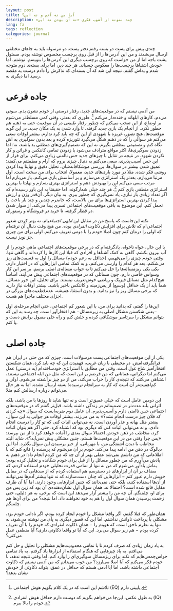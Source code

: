 ```yaml
---
layout: post
title: آیا من نه آنم و نه این؟
description: «چند نمونه از آشوب فکری «نه آن بودن نه این
lang: fa
tags: reflection
categories: journal
---
```


چندی پیش برای پست دو بسته رفتم دفتر پست. دو مرسوله باید به جاهای مختلفی ارسال می‌شدند و من این آدرس‌ها را از قبل روی برچسب مخصوص نوشته بودم. مسئول پشت باجه اما از من خواست که روی برچسب دیگری این آدرس‌ها را بنویسم. نوشتم. اما خودش اشتباها برچسب‌ها را معکوس چسباند. هر چند دیر، اما برای بسته‌ی دوم متوجه شدم و به‌اش گفتم. نتیجه این شد که آن بسته‌ای که تذکرش را دادم درست به مقصد رسید اما دیگری نه.

# جاده فرعی

من آدمی نیستم که در موقعیت‌های جدید، رفتار درستی از خودم نشون بدم. سوتی می‌دم، کارهای ابلهانه و خنده‌دار می‌کنم [^1]. طوری که بعدتر، وقتی کمی مسلط‌تر می‌شوم بر اوضاع، از این تعجب می‌کنم که چطور رفتار *طبیعی* در آن موقعیت حتی به ذهنم هم خطور نکرد. از انجام یک بازی جدید گرفته، تا وارد شدن به یک مکان جدید. در این گونه موقعیت‌ها، هیچ تصور، غریزه یا شهودی از این که چه باید کرد ندارم. بیشتر اوقات سعی می‌کنم هر سوالی را که در ذهنم شکل می‌گیرد تئوریزه کرده و بعد  *بدون سوگیری* به اش نگاه کنم و تصمیمی *منطقی* بگیرم. نه این که تصمیم‌گیری‌های منطقی بد باشند، نه؛ اما زدودن سوگیری‌ها، اکثر مواقع مترادف می‌شود با زدودن تمامی کاننکس و قرائن و کار نکردن شهود. در نتیجه در تقابل با چیزهای جدید حس ناامنی زیادی می‌کنم. برای فرار از این حس آسیب‌پذیری، سعی می‌کنم به دنبال چیزی بروم که آرام و مطمئنم می‌کمند: عمیق شدن بیشتر در سوال‌ها، بررسی موشکافانه‌شان، تحلیل دقیق و نهایتا پیدا کردن روشی فکر شده. مثلا در مورد بازی‌‌های جدید، معمولا، انتخاب برای من سخت است. اول مرتبا می‌بازم، بعدتر یک استراتژی می‌سازم و بر اساسش بازی می‌کنم. باز می‌بازم اما مرتب سعی می‌کنم این را بهبودش دهم و استراتژی بهتری بسازم و نهایتا با بهترین استراتژی منطقی بازی کنم [^2]. هر چند خیلی شعارگونه، اما حقیقتا به این باور رسیده‌ام که اگر تعداد زیادی بار نبازی، یاد نمی‌گیری که چطور ببری. به بیان دیگر، آن‌قدر وزن و ارزش پیدا کردن بهترین استراتژی‌ها برای من بالاست، که حاضرم چندین و چند بار باخت را تحمل کنم. این موضوع به باقی موقعیت‌های اجتماعی تسری پیدا می‌کند. از سوار شدن در قطار گرفته، تا خرید در فروشگاه و رستوران.

نکته این‌جاست که پاسخ من در مقابل این *ابلهی اجتماعی*ام، نه بهتر کردن شعور اجتماعی‌ام که تلاش برای افزایش *ذکاوت انفرادی* بوده. من هیچ وقت دنبال آن نرفته‌ام که اولی را درمان کنم چون اصلا خودم را با دومی تعریف می‌کنم. اولی برای من چیزی جز نویز نیست. 

با این حال، خواه ناخواه، یادگرفته‌ام که در برخی موقعیت‌های اجتماعی ماهی خودم را از آب بیرون بکشم. گاهی به کمک آشناها و افرادی که قبلا این کارها را کرده‌اند و گاهی تنها. وقتی خودم چیزی را می‌فهمم، (حداقل به زعم خودم) مسائل را اول به قسمت‌های ریز می‌شکنم، بعد هر کدام را وارسی می‌کنم، و به کمک تمامی ابزارهایی که در اختیار دارم، یکی یکی ریزمساله‌‌ها را حل می‌کنم تا به جواب مساله‌ی اصلی برسم. بر سر این کار وسواس خاصی دارم، چون مسائلی که در موقعیت‌های اجتماعی پیش می‌آیند، اساسا هیچ‌کدام مثل مسائل فیزیک و ریاضی خوش‌تعریف نیستند. برای تحلیل، این جور مسائل، شما باید از یک حداقل (وسیع) از پس‌زمینه‌ و کانتکس باخبر باشید. بیشتر اوقات نیاز دارید که برخی مسائل ریز را نیز بدانید. و بدون استثنا، همیشه، عدم‌قطعیت‌های بزرگی در اجزای مختلف ماجرا هم هست. 

این‌ها را گفتم، که بدانید برای من، با این شعور کم اجتماعی، حتی انجام مرحله‌ی اول −یعنی شکستن مشکل اصلی به زیرمسائل− هم افتخارآور است، چه رسد به این که بتوانم مشکل را سرتاسر موشکافی کرده و حلش کنم و راه حلی مقبول برایش دست و پا کنم.


# جاده اصلی
یکی از این موقعیت‌های اجتماعی پست مرسولات است. چیزی که من حتی در ایران هم فرانگرفته‌امش. در محیطی با زبان غریب، فهمیدن این که چه باید کرد، همان شکستن افتخارآمیز شاخ غول است. وقتی من مطابق با استراتژی خودساخته‌ام (به درستی) عمل می‌کنم اما دیگرانی، همانانی که من فرضم بر این است که مثل من ابله اجتماعی نیستند، اشتباهی می‌‌کنند که نتیجه‌ی کار را خراب می‌کند، من از دو چیز برآشفته می‌شوم. اولی و کم‌اهمیت‌تر آن است که کار به سرانجام نرسیده؛ بسته ارسال نشده. اما به هر حال می‌توانم دوباره ارسالش کنم مثلا.

این دومین عامل است که خیلی عمیق‌تر است و نه تنها شاید تا روزها با من باشد، بلکه اثراتی بلند مدت‌تر در تصمیماتم در زندگی داشته باشد. قبل‌تر گفتم که در موقعیت‌های اجتماعی حس ناامنی دارم و آسیب‌‌پذیرم. آن عامل دوم ضربه‌ایست که سوال «چه کردی که فلان چیز درست انجام نشد؟» به من می‌زند. بیشتر اوقات هر جوابی به این سوال، بیشتر مثل بهانه و عذر آوردن است. نه می‌توانی اثبات کنی که تو کار را درست انجام دادی، و نه می‌توانی اثبات کنی که دیگری بود که اشتباه کرد. حتی اگر هم بتوان اثبات کرد، مخاطب در ذهن خودش احتمالا سوال بعدی را آماده خواهد کرد تا از من بپرسد: «پس چرا وقتی من در این موقعیت‌ها هستم، چنین مشکلی پیش نمی‌آید؟». شاید البته مخاطب با دیدن آشفتگی من، با مهربانی، از خیر پرسیدن این سوال بگذرد. اما این دیالوگ در ذهن من ادامه پیدا می‌کند. خودم بر آن می‌شوم که پرسنده را قانع کنم که با اطلاعاتی که من داشتم نمی‌شد عملی بهتر از آن چه که من کردم انجام داد؛ در ذهنم به یادش می‌آورم که من چطور مسائل را از قبل برای خودم شکانده و تحلیل کرده بودم؛ به‌اش یادآور می‌شوم که من نه تنها از تمامی قدرت تحلیلی خودم استفاده کردم، که مضاف بر آن از ابزارهای در دسترسم هم استفاده کردم که از سد‌هایی که در مقابل خویش دارم عبور کنم − ابزارهایی که چنان دست‌سازند که نه تنها بیشتر آدم‌ها نمی‌توانند از آن‌ها استفاده کنند، بلکه حتی نمی‌دانند که چنین ابزارهایی وجود دارند. اما آیا آن طرف مقابل قانع شده است؟ احتمالا نه. همان سوال اول نشان‌دهنده‌ی آن بود که زین پس من برای او، چلمنگم. آن چه من را بیشتر آزار می‌دهد این است که برخی، به هر دلیلی، حتی زحمت پرسیدن همان سوال اول را هم به خود نخواهند داد. اما نتیجه؟ من برای آن‌ها هم چلمنگم.

همان‌طور که قبلا گفتم، اگر واقعا مشکل را خودم ایجاد کرده بودم، اگر نادانی خودم بود، مشکلی با پرداخت تاوانش نداشتم. اما این که قصور دیگری به پای من نوشته می‌شود، نه تنها به نظرم ناحق است، که هویتم را − همان ذکاوت انفرادی که خودم را با آن تعریف کرده بودم − هم زیر سوال می‌برد. این که آیا تو واقعا ذکاوتی داری؟ آیا منطقی عمل می‌کنی؟ 


به یاد زمان‌ زیادی که صرف کردم تا با تمامی محدودیت‌هایم مشکلی را تحلیل و حل کنم می‌افتم. به یاد چیزهایی که هنگام استفاده از ابزارها یاد گرفتم. به یاد تمامی حواس‌جمعی‌هایم که نکند برای ریزمسائل سوگیری‌ای را وارد کنم. اما وقتی نتیجه ندهد، با خودم فکر می‌کنم که آیا اصلا می‌ارزد؟ من خوب می‌دانم که من آدمی نیستم که ذکاوت اجتماعی داشته باشد، اما آیا آدمی هستم که حداقل در عمق، بتواند ذکاوتی از خودش نشان بدهد؟



[^1]: تلاشم این است که در یک کلام بگویم هوش اجتماعی (EQ) پایینی دارم.
[^2]: به طول عکس، این‌جا می‌خواهم بگویم که دوست دارم حداقل هوش انفرادی‌ (IQ) خودم را بالا ببرم.

